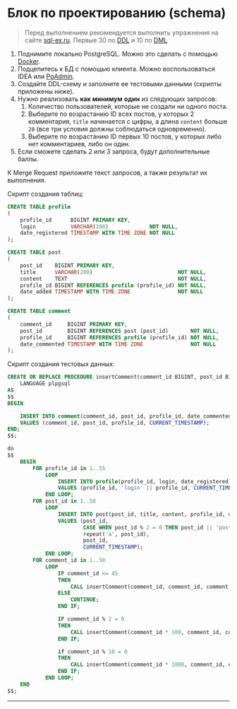 # Блок по проектированию (schema)

> Перед выполнением рекомендуется выполнить упражнения на сайте [sql-ex.ru](https://sql-ex.ru/). Первые 30 по [DDL](https://sql-ex.ru/learn_exercises.php?LN=1) и 10 по [DML](https://sql-ex.ru/dmlexercises.php?N=1)


1. Поднимите локально PostgreSQL. Можно это сделать с помощью [Docker](https://hub.docker.com/_/postgres).
2. Подцепитесь к БД с помощью клиента. Можно воспользоваться IDEA или [PgAdmin](https://www.pgadmin.org/).
3. Создайте DDL-схему и заполните ее тестовыми данными (скрипты приложены ниже).
4. Нужно реализовать **как минимум** **один** из следующих запросов:
    1. Количество пользователей, которые не создали ни одного поста.
    2. Выберите по возрастанию ID всех постов, у которых 2 комментария, `title` начинается с цифры, а длина `content` больше `20` (все три условия должны соблюдаться одновременно).
    3. Выберите по возрастанию ID первых 10 постов, у которых либо нет комментариев, либо он один.
5. Если сможете сделать 2 или 3 запроса, будут дополнительные баллы.

К Merge Request приложите текст запросов, а также результат их выполнения.

Скрипт создания таблиц:

```sql
CREATE TABLE profile
(
    profile_id      BIGINT PRIMARY KEY,
    login           VARCHAR(200)             NOT NULL,
    date_registered TIMESTAMP WITH TIME ZONE NOT NULL
);

CREATE TABLE post
(
    post_id    BIGINT PRIMARY KEY,
    title      VARCHAR(200)                           NOT NULL,
    content    TEXT                                   NOT NULL,
    profile_id BIGINT REFERENCES profile (profile_id) NOT NULL,
    date_added TIMESTAMP WITH TIME ZONE               NOT NULL
);

CREATE TABLE comment
(
    comment_id     BIGINT PRIMARY KEY,
    post_id        BIGINT REFERENCES post (post_id)       NOT NULL,
    profile_id     BIGINT REFERENCES profile (profile_id) NOT NULL,
    date_commented TIMESTAMP WITH TIME ZONE               NOT NULL
);
```

Скрипт создания тестовых данных:

```sql
CREATE OR REPLACE PROCEDURE insertComment(comment_id BIGINT, post_id BIGINT, profile_id BIGINT)
    LANGUAGE plpgsql
AS
$$
BEGIN

    INSERT INTO comment(comment_id, post_id, profile_id, date_commented)
    VALUES (comment_id, post_id, profile_id, CURRENT_TIMESTAMP);
END;
$$;

do
$$
    BEGIN
        FOR profile_id in 1..55
            LOOP
                INSERT INTO profile(profile_id, login, date_registered)
                VALUES (profile_id, 'login' || profile_id, CURRENT_TIMESTAMP);
            END LOOP;
        FOR post_id in 1..50
            LOOP
                INSERT INTO post(post_id, title, content, profile_id, date_added)
                VALUES (post_id,
                        CASE WHEN post_id % 2 = 0 THEN post_id || 'post' ELSE 'post' || post_id END,
                        repeat('a', post_id),
                        post_id,
                        CURRENT_TIMESTAMP);
            END LOOP;
        FOR comment_id in 1..50
            LOOP
                IF comment_id <= 45
                THEN
                    CALL insertComment(comment_id, comment_id, comment_id);
                ELSE
                    CONTINUE;
                END IF;

                IF comment_id % 2 = 0
                THEN
                    CALL insertComment(comment_id * 100, comment_id, comment_id);
                END IF;

                if comment_id % 10 = 0
                THEN
                    CALL insertComment(comment_id * 1000, comment_id, comment_id);
                END IF;
            END LOOP;
    END
$$;
```

---

